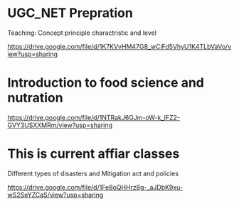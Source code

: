 # UGC_NET Prepration
Teaching: Concept principle charactristic and level 

https://drive.google.com/file/d/1K7KVvHM47G8_wCiFd5VhyU1K4TLbVaVo/view?usp=sharing

# Introduction to food science and nutration

https://drive.google.com/file/d/1NTRakJ6GJm-oW-k_IFZ2-GVY3USXXMRm/view?usp=sharing

# This is current affiar classes

Different types of disasters and Mitigation act and policies

https://drive.google.com/file/d/1Fe8oQHHrz8g-_aJDbK9xu-wS2SeYZCaS/view?usp=sharing
